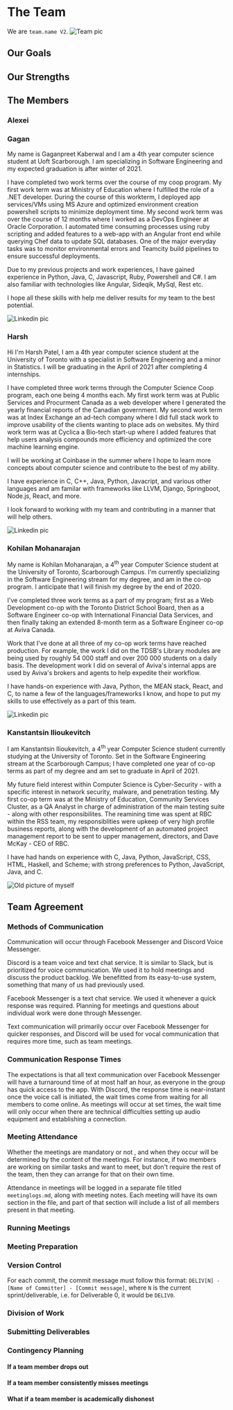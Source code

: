 # The Team

We are `team.name V2`.
![Team pic](IMG_4723.jpg)
## Our Goals

## Our Strengths

## The Members

### Alexei 

### Gagan
My name is Gaganpreet Kaberwal and I am a 4th year computer science student at Uoft Scarborough. I am specializing in Software Engineering and my expected graduation is after winter of 2021.

I have completed two work terms over the course of my coop program. My first work term was at Ministry of Education where I fulfilled the role of a .NET developer. During the course of this workterm, I deployed app services/VMs using MS Azure and optimized environment creation powershell scripts to minimize deployment time. My second work term was over the course of 12 months where I worked as a DevOps Engineer at Oracle Corporation. I automated time consuming processes using ruby scripting and added features to a web-app with an Angular front end while querying Chef data to update SQL databases. One of the major everyday tasks was to monitor environmental errors and Teamcity build pipelines to ensure successful deployments.

Due to my previous projects and work experiences, I have gained experience in Python, Java, C, Javascript, Ruby, Powershell and C#. I am also familiar with technologies like Angular, Sideqik, MySql, Rest etc. 

I hope all these skills with help me deliver results for my team to the best potential.

![Linkedin pic](https://i.ibb.co/fH8tth1/Screen-Shot-2020-02-03-at-10-13-17-PM.png)

### Harsh
Hi I'm Harsh Patel, I am a 4th year computer science student at the University of Toronto with a specialist in Software Engineering and a minor in Statistics. I will be graduating in the April of 2021 after completing 4 internships.

I have completed three work terms through the Computer Science Coop program, each one being 4 months each. My first work term was at Public Services and Procurment Canada as a web developer where I generated the yearly financial reports of the Canadian government. My second work term was at Index Exchange an ad-tech company where I did full stack work to improve usability of the clients wanting to place ads on websites. My third work term was at Cyclica a Bio-tech start-up where I added features that help users analysis compounds more efficiency and optimized the core machine learning engine.

I will be working at Coinbase in the summer where I hope to learn more concepts about computer science and contribute to the best of my ability.

I have experience in C, C++, Java, Python, Javacript, and various other languages and am familar with frameworks like LLVM, Django, Springboot, Node.js, React, and more.

I look forward to working with my team and contributing in a manner that will help others.

![Linkedin pic](https://media-exp1.licdn.com/dms/image/C5603AQGdsuHJcTWqxA/profile-displayphoto-shrink_200_200/0?e=1586390400&v=beta&t=T7Ru91Cj9RHUCtF8qrV9F-qcMp4VLKQgOAX_K5ZG8oc)

### Kohilan Mohanarajan
My name is Kohilan Mohanarajan, a 4<sup>th</sup> year Computer Science student at the University of Toronto, Scarborough Campus.  I'm currently specializing in the Software Engineering stream for my degree, and am in the co-op program.  I anticipate that I will finish my degree by the end of 2020.  

I've completed three work terms as a part of my program; first as a Web Development co-op with the Toronto District School Board, then as a Software Engineer co-op with International Financial Data Services, and then finally taking an extended 8-month term as a Software Engineer co-op at Aviva Canada.  

Work that I've done at all three of my co-op work terms have reached production.  For example, the work I did on the TDSB's Library modules are being used by roughly 54 000 staff and over 200 000 students on a daily basis.  The development work I did on several of Aviva's internal apps are used by Aviva's brokers and agents to help expedite their workflow.

I have hands-on experience with Java, Python, the MEAN stack, React, and C, to name a few of the languages/frameworks I know, and hope to put my skills to use effectively as a part of this team.

![Linkedin pic](https://media-exp1.licdn.com/dms/image/C5603AQEDAEbNqqWsKQ/profile-displayphoto-shrink_200_200/0?e=1586390400&v=beta&t=6fkegzh9HWWeD1asEISR5lmI-gDoAPSTptrXelOJoOE)

### Kanstantsin Ilioukevitch

I am Kanstantsin Ilioukevitch, a 4<sup>th</sup> year Computer Science student currently studying at the University of Toronto. Set in the Software Engineering stream at the Scarborough Campus; I have completed one year of co-op terms as part of my degree and am set to graduate in April of 2021. 

My future field interest within Computer Science is Cyber-Security - with a specific interest in network security, malware, and penetration testing. My first co-op term was at the Ministry of Education, Community Services Cluster, as a QA Analyst in charge of administration of the main testing suite - along with other responsibilites. The reamining time was spent at RBC within the RSS team, my responsiblities were upkeep of very high profile business reports, along with the development of an automated project management report to be sent to upper management, directors, and Dave McKay - CEO of RBC. 

I have had hands on experience with C, Java, Python, JavaScript, CSS, HTML, Haskell, and Scheme; with strong preferences to Python, JavaScript, Java, and C.

![Old picture of myself](https://scontent.fybz2-2.fna.fbcdn.net/v/t31.0-8/p960x960/12471884_800258880102723_5539173782335235875_o.jpg?_nc_cat=104&_nc_ohc=12WtAIJs5HUAX-FBX8D&_nc_ht=scontent.fybz2-2.fna&_nc_tp=6&oh=3d273a3a253975bea7b7dcab21ec7edf&oe=5EC7983A)

## Team Agreement

### Methods of Communication 
Communication will occur through Facebook Messenger and Discord Voice Messenger.  

Discord is a team voice and text chat service. It is similar to Slack, but is prioritized for voice communication. We used it to hold meetings and discuss the product backlog. We benefitted from its easy-to-use system, something that many of us had previously used.

Facebook Messenger is a text chat service.  We used it whenever a quick response was required. Planning for meetings and questions about individual work were done through Messenger.

Text communication will primarily occur over Facebook Messenger for quicker responses, and Discord will be used for vocal communication that requires more time, such as team meetings.

### Communication Response Times 
The expectations is that all text communication over Facebook Messenger will have a turnaround time of at most half an hour, as everyone in the group has quick access to the app.  With Discord, the response time is near-instant once the voice call is initiated, the wait times come from waiting for all members to come online.  As meetings will occur at set times, the wait time will only occur when there are technical difficulties setting up audio equipment and establishing a connection.

### Meeting Attendance
Whether the meetings are mandatory or not , and when they occur will be determined by the content of the meetings.  For instance, if two members are working on similar tasks and want to meet, but don't require the rest of the team, then they can arrange for that on their own time. 

Attendance in meetings will be logged in a separate file titled `meetinglogs.md`, along with meeting notes.  Each meeting will have its own section in the file, and part of that section will include a list of all members present in that meeting. 

### Running Meetings 

### Meeting Preparation 

### Version Control 
For each commit, the commit message must follow this format: `DELIV[N] - [Name of Committer] - [Commit message]`, where `N` is the current sprint/deliverable, i.e. for Deliverable 0, it would be `DELIV0`.

### Division of Work 

### Submitting Deliverables 

### Contingency Planning 

#### If a team member drops out

#### If a team member consistently misses meetings 

#### What if a team member is academically dishonest
